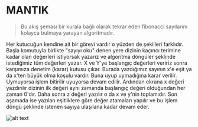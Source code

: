 # MANTIK
> Bu akış şeması bir kurala bağlı olarak tekrar eden fibonacci sayılarını kolayca bulmaya yarayan algoritmadır. 

Her kutucuğun kendine ait bir görevi vardır o yüzden de şekilleri farklıdır. Başla komutuyla birlikte "sayıyı oku" denen yere dizinin kaçıncı terimine kadar olan değerleri istiyorsak yazarız ve algoritma döngüler şeklinde istediğimiz tüm değerleri yazar. X ve Y'ye başlangıç değerleri veririz sonra karşımıza denetim (karar) kutusu çıkar. Burada yazdığımız sayının x'e eşit ya da x'ten büyük olma koşulu vardır. Buna uyup uymadığına karar verilir. Uymuyorsa işlem bitirilir uyuyorsa devam edilir. Ardından ekrana x değeri yazdırılır dizinin ilk değeri aynı zamanda başlangıç değeri olduğundan her zaman 0'dır. Daha sonra z değeri yazılır o da x ve y'nin toplamıdır. Son aşamada ise yazılan eşitliklere göre değer atamaları yapılır ve bu işlem döngü şeklinde istenen sayıya ulaşılana kadar devam eder.

![alt text](https://raw.githubusercontent.com/username/projectname/branch/path/to/img.png)